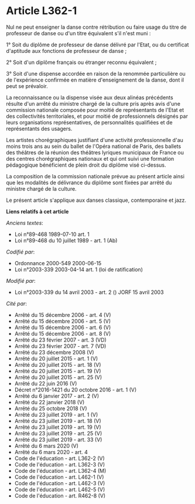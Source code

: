 # Article L362-1

Nul ne peut enseigner la danse contre rétribution ou faire usage du titre de professeur de danse ou d'un titre équivalent
s'il n'est muni :

1° Soit du diplôme de professeur de danse délivré par l'Etat, ou du certificat d'aptitude aux fonctions de professeur de
danse ;

2° Soit d'un diplôme français ou étranger reconnu équivalent ;

3° Soit d'une dispense accordée en raison de la renommée particulière ou de l'expérience confirmée en matière d'enseignement
de la danse, dont il peut se prévaloir.

La reconnaissance ou la dispense visée aux deux alinéas précédents résulte d'un arrêté du ministre chargé de la culture pris
après avis d'une commission nationale composée pour moitié de représentants de l'Etat et des collectivités territoriales, et
pour moitié de professionnels désignés par leurs organisations représentatives, de personnalités qualifiées et de
représentants des usagers.

Les artistes chorégraphiques justifiant d'une activité professionnelle d'au moins trois ans au sein du ballet de l'Opéra
national de Paris, des ballets des théâtres de la réunion des théâtres lyriques municipaux de France ou des centres
chorégraphiques nationaux et qui ont suivi une formation pédagogique bénéficient de plein droit du diplôme visé ci-dessus.

La composition de la commission nationale prévue au présent article ainsi que les modalités de délivrance du diplôme sont
fixées par arrêté du ministre chargé de la culture.

Le présent article s'applique aux danses classique, contemporaine et jazz.

**Liens relatifs à cet article**

_Anciens textes_:

  - Loi n°89-468 1989-07-10 art. 1
  - Loi n°89-468 du 10 juillet 1989 - art. 1 (Ab)

_Codifié par_:

  - Ordonnance 2000-549 2000-06-15
  - Loi n°2003-339 2003-04-14 art. 1 (loi de ratification)

_Modifié par_:

  - Loi n°2003-339 du 14 avril 2003 - art. 2 () JORF 15 avril 2003

_Cité par_:

  - Arrêté du 15 décembre 2006 - art. 4 (V)
  - Arrêté du 15 décembre 2006 - art. 5 (V)
  - Arrêté du 15 décembre 2006 - art. 6 (V)
  - Arrêté du 15 décembre 2006 - art. 8 (V)
  - Arrêté du 23 février 2007 - art. 3 (VD)
  - Arrêté du 23 février 2007 - art. 7 (VD)
  - Arrêté du 23 décembre 2008 (V)
  - Arrêté du 20 juillet 2015 - art. 1 (V)
  - Arrêté du 20 juillet 2015 - art. 18 (V)
  - Arrêté du 20 juillet 2015 - art. 19 (V)
  - Arrêté du 20 juillet 2015 - art. 25 (V)
  - Arrêté du 22 juin 2016 (V)
  - Décret n°2016-1421 du 20 octobre 2016 - art. 1 (V)
  - Arrêté du 6 janvier 2017 - art. 2 (V)
  - Arrêté du 22 janvier 2018 (V)
  - Arrêté du 25 octobre 2018 (V)
  - Arrêté du 23 juillet 2019 - art. 1 (V)
  - Arrêté du 23 juillet 2019 - art. 18 (V)
  - Arrêté du 23 juillet 2019 - art. 19 (V)
  - Arrêté du 23 juillet 2019 - art. 25 (V)
  - Arrêté du 23 juillet 2019 - art. 33 (V)
  - Arrêté du 6 mars 2020 (V)
  - Arrêté du 6 mars 2020 - art. 4
  - Code de l'éducation - art. L362-2 (V)
  - Code de l'éducation - art. L362-3 (V)
  - Code de l'éducation - art. L362-4 (M)
  - Code de l'éducation - art. L462-1 (V)
  - Code de l'éducation - art. L462-3 (V)
  - Code de l'éducation - art. L462-5 (V)
  - Code de l'éducation - art. R462-8 (V)
